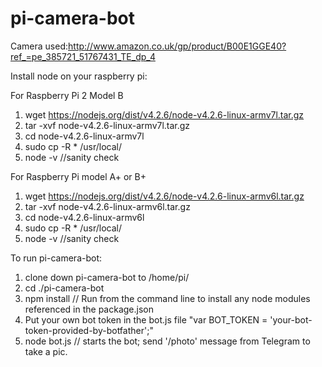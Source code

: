 # pi-camera-bot


Camera used:http://www.amazon.co.uk/gp/product/B00E1GGE40?ref_=pe_385721_51767431_TE_dp_4

Install node on your raspberry pi:

For Raspberry Pi 2 Model B

1. wget https://nodejs.org/dist/v4.2.6/node-v4.2.6-linux-armv7l.tar.gz
2. tar -xvf node-v4.2.6-linux-armv7l.tar.gz
3. cd node-v4.2.6-linux-armv7l
4. sudo cp -R * /usr/local/
5. node -v //sanity check

For Raspberry Pi model A+ or B+

1. wget https://nodejs.org/dist/v4.2.6/node-v4.2.6-linux-armv6l.tar.gz
2. tar -xvf node-v4.2.6-linux-armv6l.tar.gz
3. cd node-v4.2.6-linux-armv6l
4. sudo cp -R * /usr/local/
5. node -v //sanity check

To run pi-camera-bot:

1. clone down pi-camera-bot to /home/pi/
2. cd ./pi-camera-bot
3. npm install // Run from the command line to install any node modules referenced in the package.json
4. Put your own bot token in the bot.js file "var BOT_TOKEN = 'your-bot-token-provided-by-botfather';"
5. node bot.js // starts the bot; send '/photo' message from Telegram to take a pic.
